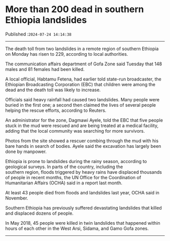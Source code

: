 # More than 200 dead in southern Ethiopia landslides

Published :`2024-07-24 14:14:38`

---

The death toll from two landslides in a remote region of southern Ethiopia on Monday has risen to 229, according to local authorities.

The communication affairs department of Gofa Zone said Tuesday that 148 males and 81 females had been killed.

A local official, Habtamu Fetena, had earlier told state-run broadcaster, the Ethiopian Broadcasting Corporation (EBC) that children were among the dead and the death toll was likely to increase.

Officials said heavy rainfall had caused two landslides. Many people were buried in the first one; a second then claimed the lives of several people helping the rescue efforts, according to Reuters.

An administrator for the zone, Dagmawi Ayele, told the EBC that five people stuck in the mud were rescued and are being treated at a medical facility, adding that the local community was searching for more survivors.

Photos from the site showed a rescuer combing through the mud with his bare hands in search of bodies. Ayele said the excavation has largely been done by manpower.

Ethiopia is prone to landslides during the rainy season, according to geological surveys. In parts of the country, including the southern region, floods triggered by heavy rains have displaced thousands of people in recent months, the UN Office for the Coordination of Humanitarian Affairs (OCHA) said in a report last month.

At least 43 people died from floods and landslides last year, OCHA said in November.

Southern Ethiopia has previously suffered devastating landslides that killed and displaced dozens of people.

In May 2018, 45 people were killed in twin landslides that happened within hours of each other in the West Arsi, Sidama, and Gamo Gofa zones.

---

